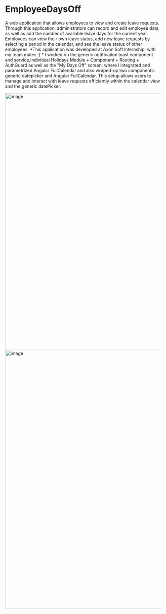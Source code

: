 # EmployeeDaysOff
A web application that allows employees to view and create leave requests. Through this application, administrators can record and edit employee data, as well as add the number of available leave days for the current year. Employees can view their own leave status, add new leave requests by selecting a period in the calendar, and see the leave status of other employees.
*This application was developed at Axon Soft Internship, with my team mates :) *
I worked on the generic notification toast component and service,Individual Holidays Module + Component + Routing + AuthGuard
 as well as the "My Days Off" screen, where I integrated  and parametrized Angular FullCalendar and also wraped-up two components: generic datepicker and Angular FullCalendar. This setup allows users to manage and interact with leave requests efficiently within the calendar view and the generic datePicker.

<img width="827" alt="image" src="https://github.com/user-attachments/assets/b67fd224-e937-4dda-b562-06e7746d5830">
<img width="834" alt="image" src="https://github.com/user-attachments/assets/90d9721b-d6ff-4976-977d-a58f08b1e04a">
